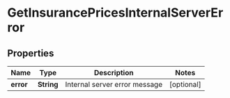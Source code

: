 
# GetInsurancePricesInternalServerError

## Properties
Name | Type | Description | Notes
------------ | ------------- | ------------- | -------------
**error** | **String** | Internal server error message |  [optional]



